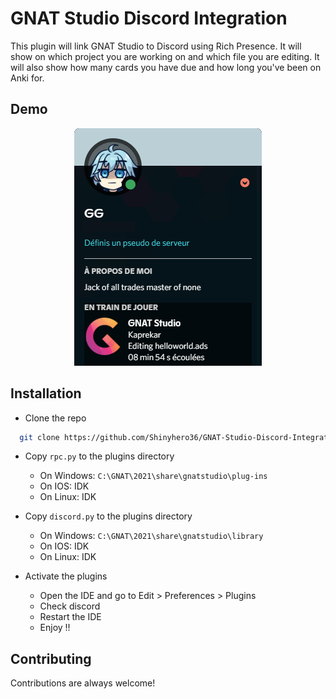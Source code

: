 
# GNAT Studio Discord Integration

This plugin will link GNAT Studio to Discord using Rich Presence.
It will show on which project you are working on and which file you are editing.
It will also show how many cards you have due and how long you've been on Anki for.

## Demo

<p align="center">
  <img src="preview.png" alt="preview">
</p>

## Installation

- Clone the repo

```bash
  git clone https://github.com/Shinyhero36/GNAT-Studio-Discord-Integration
```

- Copy `rpc.py` to the plugins directory

    - On Windows: `C:\GNAT\2021\share\gnatstudio\plug-ins`
    - On IOS: IDK
    - On Linux: IDK

- Copy `discord.py` to the plugins directory

    - On Windows: `C:\GNAT\2021\share\gnatstudio\library`
    - On IOS: IDK
    - On Linux: IDK

- Activate the plugins
    - Open the IDE and go to Edit > Preferences > Plugins
    - Check discord
    - Restart the IDE
    - Enjoy !!


## Contributing

Contributions are always welcome!
